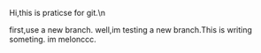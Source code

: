 Hi,this is praticse for git.\n

first,use a new branch.
    well,im testing a new branch.This is writing someting.
    im melonccc.





